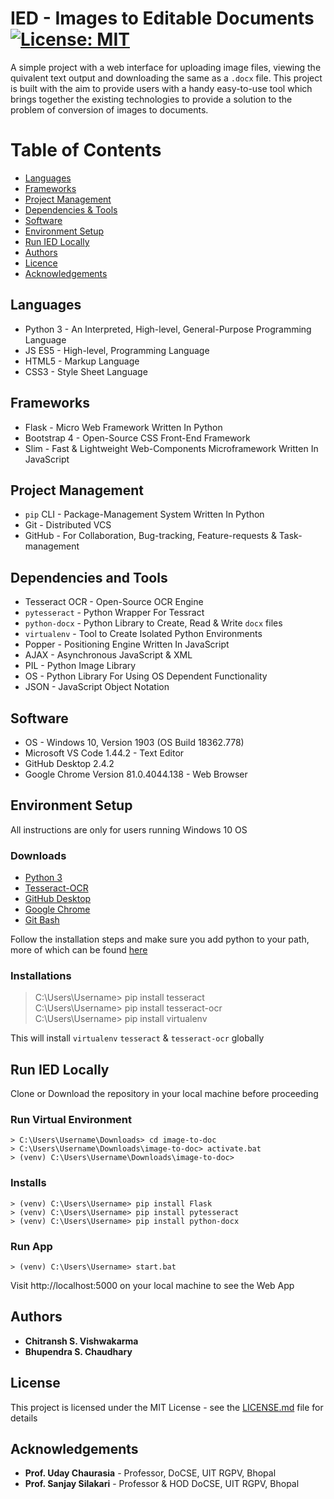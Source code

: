 # IED - Images to Editable Documents [![License: MIT](https://img.shields.io/badge/License-MIT-yellow.svg)](https://opensource.org/licenses/MIT)
A simple project with a web interface for uploading image files, viewing the quivalent text output and downloading the same as a `.docx` file. This project is built with the aim to provide users with a handy easy-to-use tool which brings together the existing technologies to provide a solution to the problem of conversion of images to documents.


# Table of Contents
- [Languages](#languages)
- [Frameworks](#frameworks)
- [Project Management](#project-management)
- [Dependencies & Tools](#dependencies-and-tools)
- [Software](#software)
- [Environment Setup](#environment-setup)
- [Run IED Locally](#run-ied-locally)
- [Authors](#authors)
- [Licence](#license)
- [Acknowledgements](#acknowledgements)

## Languages
  - Python 3 - An Interpreted, High-level, General-Purpose Programming Language 
  - JS ES5 - High-level, Programming Language
  - HTML5 - Markup Language
  - CSS3 - Style Sheet Language 
 
## Frameworks
  - Flask - Micro Web Framework Written In Python
  - Bootstrap 4 - Open-Source CSS Front-End Framework
  - Slim - Fast & Lightweight Web-Components Microframework Written In JavaScript

## Project Management
  - `pip` CLI - Package-Management System Written In Python
  - Git - Distributed VCS
  - GitHub - For Collaboration, Bug-tracking, Feature-requests & Task-management
  
## Dependencies and Tools
  - Tesseract OCR - Open-Source OCR Engine
  - `pytesseract` - Python Wrapper For Tessract 
  - `python-docx` - Python Library to Create, Read & Write `docx` files
  - `virtualenv` - Tool to Create Isolated Python Environments
  - Popper - Positioning Engine Written In JavaScript
  - AJAX - Asynchronous JavaScript & XML
  - PIL - Python Image Library
  - OS - Python Library For Using OS Dependent Functionality
  - JSON - JavaScript Object Notation 
  
## Software
  - OS - Windows 10, Version 1903 (OS Build 18362.778)
  - Microsoft VS Code 1.44.2 - Text Editor
  - GitHub Desktop 2.4.2
  - Google Chrome Version 81.0.4044.138 - Web Browser
  
## Environment Setup
All instructions are only for users running Windows 10 OS

### Downloads
- [Python 3](https://www.python.org/downloads/)
- [Tesseract-OCR](https://github.com/UB-Mannheim/tesseract/wiki)
- [GitHub Desktop](https://desktop.github.com/)
- [Google Chrome](https://www.google.com/chrome/)
- [Git Bash](https://git-scm.com/downloads)

Follow the installation steps and make sure you add python to your path, more of which can be found [here](https://geek-university.com/python/add-python-to-the-windows-path/)

### Installations

  > C:\Users\Username> pip install tesseract    
  > C:\Users\Username> pip install tesseract-ocr    
  > C:\Users\Username> pip install virtualenv    

This will install `virtualenv` `tesseract` & `tesseract-ocr` globally

## Run IED Locally
Clone or Download the repository in your local machine before proceeding
### Run Virtual Environment 
    > C:\Users\Username\Downloads> cd image-to-doc    
    > C:\Users\Username\Downloads\image-to-doc> activate.bat    
    > (venv) C:\Users\Username\Downloads\image-to-doc>    
### Installs 
    > (venv) C:\Users\Username> pip install Flask     
    > (venv) C:\Users\Username> pip install pytesseract    
    > (venv) C:\Users\Username> pip install python-docx      
### Run App
    > (venv) C:\Users\Username> start.bat  

Visit http://localhost:5000 on your local machine to see the Web App

## Authors
- **Chitransh S. Vishwakarma**
- **Bhupendra S. Chaudhary**

## License
This project is licensed under the MIT License - see the [LICENSE.md](LICENSE.md) file for details

## Acknowledgements
- **Prof. Uday Chaurasia** - Professor, DoCSE, UIT RGPV, Bhopal
- **Prof. Sanjay Silakari** - Professor & HOD DoCSE, UIT RGPV, Bhopal
